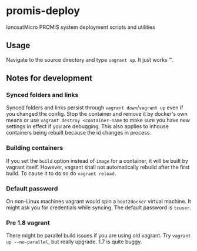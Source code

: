 # promis-deploy
IonosatMicro PROMIS system deployment scripts and utilities

## Usage
Navigate to the source directory and type `vagrant up`. It just works ™.

## Notes for development
### Synced folders and links
Synced folders and links persist through `vagrant down`/`vagrant up` even if you changed the config. Stop the container and remove it by docker's own means or use `vagrant destroy <container-name` to make sure you have new settings in effect if you are debugging. This also applies to inhouse containers being rebuilt because the id changes in process.

### Building containers
If you set the `build` option instead of `image` for a container, it will be built by vagrant itself. However, vagrant shall not automatically rebuild after the first build. To cause it to do so do `vagrant reload`. 

### Default password
On non-Linux machines vagrant would spin a `boot2docker` virtual machine. It might ask you for credentials while syncing. The default password is `tcuser`.

### Pre 1.8 vagrant
There might be parallel build issues if you are using old vagrant. Try `vagrant up --no-parallel`, but really upgrade. 1.7 is quite buggy.
